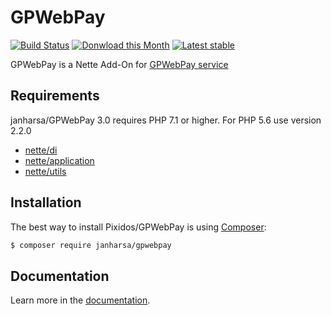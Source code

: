 # GPWebPay
[![Build Status](https://travis-ci.org/janharsa/GPWebPay.svg?branch=master)](https://travis-ci.org/janharsa/GPWebPay)
[![Donwload this Month](https://img.shields.io/packagist/dm/janharsa/gpwebpay.svg)](https://packagist.org/packages/pixidos/gpwebpay)
[![Latest stable](https://img.shields.io/packagist/v/janharsa/gpwebpay.svg)](https://packagist.org/packages/pixidos/gpwebpay)

GPWebPay is a Nette Add-On for [GPWebPay service](http://www.gpwebpay.cz/ )


Requirements
------------

janharsa/GPWebPay 3.0 requires PHP 7.1 or higher. For PHP 5.6 use version 2.2.0


- [nette/di](https://github.com/nette/di)
- [nette/application](https://github.com/nette/application)
- [nette/utils](https://github.com/nette/utils)


Installation
------------

The best way to install Pixidos/GPWebPay is using  [Composer](http://getcomposer.org/):

```sh
$ composer require janharsa/gpwebpay
```


Documentation
------------

Learn more in the [documentation](https://github.com/janharsa/GPWebPay/blob/master/docs/en/index.md).

